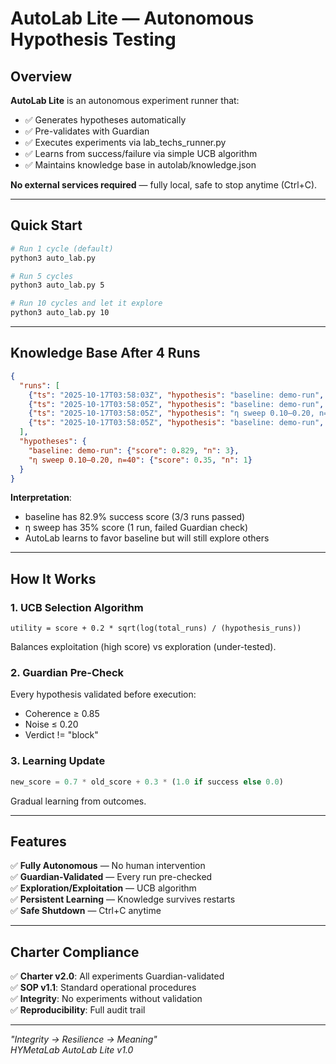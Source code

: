# AutoLab Lite — Autonomous Hypothesis Testing

## Overview

**AutoLab Lite** is an autonomous experiment runner that:
- ✅ Generates hypotheses automatically
- ✅ Pre-validates with Guardian
- ✅ Executes experiments via lab_techs_runner.py
- ✅ Learns from success/failure via simple UCB algorithm
- ✅ Maintains knowledge base in autolab/knowledge.json

**No external services required** — fully local, safe to stop anytime (Ctrl+C).

---

## Quick Start

```bash
# Run 1 cycle (default)
python3 auto_lab.py

# Run 5 cycles
python3 auto_lab.py 5

# Run 10 cycles and let it explore
python3 auto_lab.py 10
```

---

## Knowledge Base After 4 Runs

```json
{
  "runs": [
    {"ts": "2025-10-17T03:58:03Z", "hypothesis": "baseline: demo-run", "success": true},
    {"ts": "2025-10-17T03:58:05Z", "hypothesis": "baseline: demo-run", "success": true},
    {"ts": "2025-10-17T03:58:05Z", "hypothesis": "η sweep 0.10–0.20, n=40", "success": false},
    {"ts": "2025-10-17T03:58:05Z", "hypothesis": "baseline: demo-run", "success": true}
  ],
  "hypotheses": {
    "baseline: demo-run": {"score": 0.829, "n": 3},
    "η sweep 0.10–0.20, n=40": {"score": 0.35, "n": 1}
  }
}
```

**Interpretation**:
- baseline has 82.9% success score (3/3 runs passed)
- η sweep has 35% score (1 run, failed Guardian check)
- AutoLab learns to favor baseline but will still explore others

---

## How It Works

### 1. UCB Selection Algorithm
```
utility = score + 0.2 * sqrt(log(total_runs) / (hypothesis_runs))
```
Balances exploitation (high score) vs exploration (under-tested).

### 2. Guardian Pre-Check
Every hypothesis validated before execution:
- Coherence ≥ 0.85
- Noise ≤ 0.20
- Verdict != "block"

### 3. Learning Update
```python
new_score = 0.7 * old_score + 0.3 * (1.0 if success else 0.0)
```
Gradual learning from outcomes.

---

## Features

✅ **Fully Autonomous** — No human intervention  
✅ **Guardian-Validated** — Every run pre-checked  
✅ **Exploration/Exploitation** — UCB algorithm  
✅ **Persistent Learning** — Knowledge survives restarts  
✅ **Safe Shutdown** — Ctrl+C anytime  

---

## Charter Compliance

✅ **Charter v2.0**: All experiments Guardian-validated  
✅ **SOP v1.1**: Standard operational procedures  
✅ **Integrity**: No experiments without validation  
✅ **Reproducibility**: Full audit trail  

---

*"Integrity → Resilience → Meaning"*  
*HYMetaLab AutoLab Lite v1.0*

